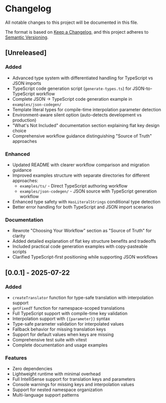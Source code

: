 # Changelog

All notable changes to this project will be documented in this file.

The format is based on [Keep a Changelog](https://keepachangelog.com/en/1.0.0/),
and this project adheres to [Semantic Versioning](https://semver.org/spec/v2.0.0.html).

## [Unreleased]

### Added
- Advanced type system with differentiated handling for TypeScript vs JSON imports
- TypeScript code generation script (`generate-types.ts`) for JSON-to-TypeScript workflow
- Complete JSON → TypeScript code generation example in `examples/json-codegen/`
- Template literal types for compile-time interpolation parameter detection
- Environment-aware silent option (auto-detects development vs production)
- "What's Not Included" documentation section explaining flat key design choice
- Comprehensive workflow guidance distinguishing "Source of Truth" approaches

### Enhanced
- Updated README with clearer workflow comparison and migration guidance
- Improved examples structure with separate directories for different approaches:
  - `examples/ts/` - Direct TypeScript authoring workflow
  - `examples/json-codegen/` - JSON source with TypeScript generation workflow
- Enhanced type safety with `HasLiteralStrings` conditional type detection
- Better error handling for both TypeScript and JSON import scenarios

### Documentation
- Rewrote "Choosing Your Workflow" section as "Source of Truth" for clarity
- Added detailed explanation of flat key structure benefits and tradeoffs
- Included practical code generation examples with copy-pasteable scripts
- Clarified TypeScript-first positioning while supporting JSON workflows

## [0.0.1] - 2025-07-22

### Added
- `createTranslator` function for type-safe translation with interpolation support
- `getFixedT` function for namespace-scoped translations
- Full TypeScript support with compile-time key validation
- Interpolation support with `{{parameter}}` syntax
- Type-safe parameter validation for interpolated values
- Fallback behavior for missing translation keys
- Support for default values when keys are missing
- Comprehensive test suite with vitest
- Complete documentation and usage examples

### Features
- Zero dependencies
- Lightweight runtime with minimal overhead
- Full IntelliSense support for translation keys and parameters
- Console warnings for missing keys and interpolation values
- Support for nested namespace organization
- Multi-language support patterns
